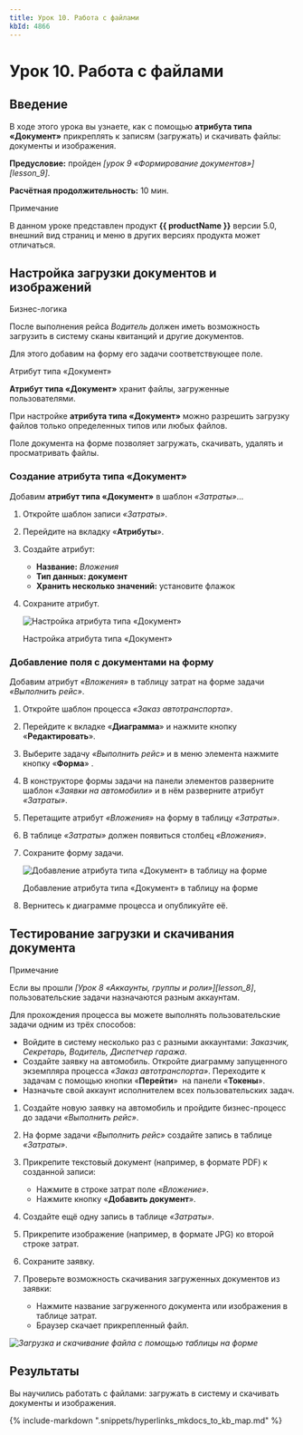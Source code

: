 ```yaml
---
title: Урок 10. Работа с файлами
kbId: 4866
---
```


# Урок 10. Работа с файлами

## Введение

В ходе этого урока вы узнаете, как с помощью **атрибута типа «Документ»** прикреплять к записям (загружать) и скачивать файлы: документы и изображения.

**Предусловие:** пройден *[урок 9 «Формирование документов»][lesson_9]*.

**Расчётная продолжительность:** 10 мин.

Примечание

В данном уроке представлен продукт **{{ productName }}** версии 5.0, внешний вид страниц и меню в других версиях продукта может отличаться.

## Настройка загрузки документов и изображений

Бизнес-логика

После выполнения рейса *Водитель* должен иметь возможность загрузить в систему сканы квитанций и другие документов.

Для этого добавим на форму его задачи соответствующее поле.

Атрибут типа «Документ»

**Атрибут типа «Документ»** хранит файлы, загруженные пользователями.

При настройке **атрибута типа «Документ»** можно разрешить загрузку файлов только определенных типов или любых файлов.

Поле документа на форме позволяет загружать, скачивать, удалять и просматривать файлы.

### Создание атрибута типа «Документ»

Добавим **атрибут типа «Документ»** в шаблон *«Затраты»*…

1. Откройте шаблон записи *«Затраты»*.
2. Перейдите на вкладку «**Атрибуты**».
3. Создайте атрибут:

   - **Название:** *Вложения*
   - **Тип данных: документ**
   - **Хранить несколько значений:** установите флажок
4. Сохраните атрибут.

   ![Настройка атрибута типа «Документ»](/platform/v5.0/tutorial/img/lesson_10_document_attribute_configure.png)

   Настройка атрибута типа «Документ»

### Добавление поля с документами на форму

Добавим атрибут *«Вложения»* в таблицу затрат на форме задачи *«Выполнить рейс»*.

1. Откройте шаблон процесса *«Заказ автотранспорта»*.
2. Перейдите к вкладке «**Диаграмма**» и нажмите кнопку «**Редактировать**».
3. Выберите задачу *«Выполнить рейс»* и в меню элемента нажмите кнопку «**Форма**» *‌*.
4. В конструкторе формы задачи на панели элементов разверните шаблон *«Заявки на автомобили»* и в нём разверните атрибут *«Затраты»*.
5. Перетащите атрибут *«Вложения»* на форму в таблицу *«Затраты»*.
6. В таблице *«Затраты»* должен появиться столбец *«Вложения»*.
7. Сохраните форму задачи.

   ![Добавление атрибута типа «Документ» в таблицу на форме](/platform/v5.0/tutorial/img/lesson_10_document_add_to_table.png)

   Добавление атрибута типа «Документ» в таблицу на форме
8. Вернитесь к диаграмме процесса и опубликуйте её.

## Тестирование загрузки и скачивания документа

Примечание

Если вы прошли *[Урок 8 *«Аккаунты, группы и роли»*][lesson_8]*, пользовательские задачи назначаются разным аккаунтам.

Для прохождения процесса вы можете выполнять пользовательские задачи одним из трёх способов:

- Войдите в систему несколько раз с разными аккаунтами: *Заказчик, Секретарь, Водитель, Диспетчер гаража*.
- Создайте заявку на автомобиль. Откройте диаграмму запущенного экземпляра процесса *«Заказ автотранспорта»*. Переходите к задачам с помощью кнопки «**Перейти**» *‌* на панели «**Токены**».
- Назначьте свой аккаунт исполнителем всех пользовательских задач.

1. Создайте новую заявку на автомобиль и пройдите бизнес-процесс до задачи *«Выполнить рейс»*.
2. На форме задачи *«Выполнить рейс»* создайте запись в таблице *«Затраты»*.
3. Прикрепите текстовый документ (например, в формате PDF) к созданной записи:

   - Нажмите в строке затрат поле *«Вложение»*.
   - Нажмите кнопку «**Добавить документ**».
4. Создайте ещё одну запись в таблице *«Затраты»*.
5. Прикрепите изображение (например, в формате JPG) ко второй строке затрат.
6. Сохраните заявку.
7. Проверьте возможность скачивания загруженных документов из заявки:

   - Нажмите название загруженного документа или изображения в таблице затрат.
   - Браузер скачает прикрепленный файл.

_![Загрузка и скачивание файла с помощью таблицы на форме](/platform/v5.0/tutorial/img/lesson_10_file_download_upload.png)_

## Результаты

Вы научились работать с файлами: загружать в систему и скачивать документы и изображения.

{% include-markdown ".snippets/hyperlinks_mkdocs_to_kb_map.md" %}

